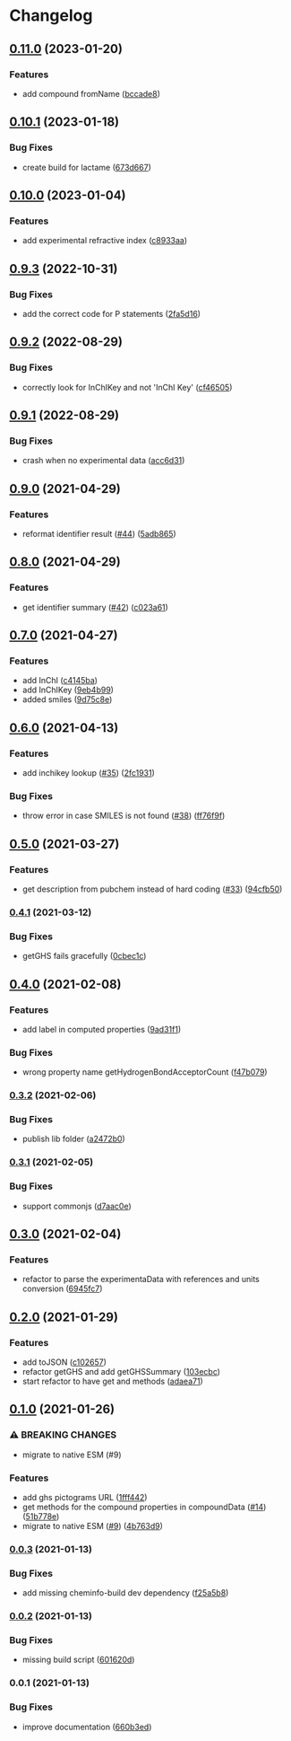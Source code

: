 # Changelog

## [0.11.0](https://github.com/cheminfo/pubchem/compare/v0.10.1...v0.11.0) (2023-01-20)


### Features

* add compound fromName ([bccade8](https://github.com/cheminfo/pubchem/commit/bccade8606ae5fd6a3ddda448dd89222c95afa8b))

## [0.10.1](https://github.com/cheminfo/pubchem/compare/v0.10.0...v0.10.1) (2023-01-18)


### Bug Fixes

* create build for lactame ([673d667](https://github.com/cheminfo/pubchem/commit/673d667c4f24f13132826fa6fcf6a57cf0e7cee7))

## [0.10.0](https://github.com/cheminfo/pubchem/compare/v0.9.3...v0.10.0) (2023-01-04)


### Features

* add experimental refractive index ([c8933aa](https://github.com/cheminfo/pubchem/commit/c8933aac6f61c2d3213f71f1be86b95c144328c1))

## [0.9.3](https://github.com/cheminfo/pubchem/compare/v0.9.2...v0.9.3) (2022-10-31)


### Bug Fixes

* add the correct code for P statements ([2fa5d16](https://github.com/cheminfo/pubchem/commit/2fa5d16e2c3370d9cb8fb2fe7de010ac26704e22))

## [0.9.2](https://github.com/cheminfo/pubchem/compare/v0.9.1...v0.9.2) (2022-08-29)


### Bug Fixes

* correctly look for InChIKey and not 'InChI Key' ([cf46505](https://github.com/cheminfo/pubchem/commit/cf465055869d18e2fbf21fecde8052eea983ece3))

## [0.9.1](https://github.com/cheminfo/pubchem/compare/v0.9.0...v0.9.1) (2022-08-29)

### Bug Fixes

- crash when no experimental data ([acc6d31](https://github.com/cheminfo/pubchem/commit/acc6d3107bac826e4e96591081465078ee6117df))

## [0.9.0](https://www.github.com/cheminfo/pubchem/compare/v0.8.0...v0.9.0) (2021-04-29)

### Features

- reformat identifier result ([#44](https://www.github.com/cheminfo/pubchem/issues/44)) ([5adb865](https://www.github.com/cheminfo/pubchem/commit/5adb8655f5de7a7064d78ab1d3879b4a1f2a05e6))

## [0.8.0](https://www.github.com/cheminfo/pubchem/compare/v0.7.0...v0.8.0) (2021-04-29)

### Features

- get identifier summary ([#42](https://www.github.com/cheminfo/pubchem/issues/42)) ([c023a61](https://www.github.com/cheminfo/pubchem/commit/c023a61da4f04991f71096f42e479d48981eeba2))

## [0.7.0](https://www.github.com/cheminfo/pubchem/compare/v0.6.0...v0.7.0) (2021-04-27)

### Features

- add InChI ([c4145ba](https://www.github.com/cheminfo/pubchem/commit/c4145ba0224b4b9a425620c410385d21b7ee2843))
- add InChIKey ([9eb4b99](https://www.github.com/cheminfo/pubchem/commit/9eb4b99e225485e3be0b34c6eef706715731b165))
- added smiles ([9d75c8e](https://www.github.com/cheminfo/pubchem/commit/9d75c8e731020d45a2ce3897d28ef66d1623c44e))

## [0.6.0](https://www.github.com/cheminfo/pubchem/compare/v0.5.0...v0.6.0) (2021-04-13)

### Features

- add inchikey lookup ([#35](https://www.github.com/cheminfo/pubchem/issues/35)) ([2fc1931](https://www.github.com/cheminfo/pubchem/commit/2fc19316b2d47d75cb1bfa94f64f3429e6de3fa1))

### Bug Fixes

- throw error in case SMILES is not found ([#38](https://www.github.com/cheminfo/pubchem/issues/38)) ([ff76f9f](https://www.github.com/cheminfo/pubchem/commit/ff76f9fbb185041f4baef852d9640e002b576471))

## [0.5.0](https://www.github.com/cheminfo/pubchem/compare/v0.4.1...v0.5.0) (2021-03-27)

### Features

- get description from pubchem instead of hard coding ([#33](https://www.github.com/cheminfo/pubchem/issues/33)) ([94cfb50](https://www.github.com/cheminfo/pubchem/commit/94cfb50887973ced4007e857b3d52ac051c4fdb4))

### [0.4.1](https://www.github.com/cheminfo/pubchem/compare/v0.4.0...v0.4.1) (2021-03-12)

### Bug Fixes

- getGHS fails gracefully ([0cbec1c](https://www.github.com/cheminfo/pubchem/commit/0cbec1cd573a913b4fb206f7c6863581e0731179))

## [0.4.0](https://www.github.com/cheminfo/pubchem/compare/v0.3.2...v0.4.0) (2021-02-08)

### Features

- add label in computed properties ([9ad31f1](https://www.github.com/cheminfo/pubchem/commit/9ad31f1e0cfe245e7c4eda4ed07712076a6c4b0f))

### Bug Fixes

- wrong property name getHydrogenBondAcceptorCount ([f47b079](https://www.github.com/cheminfo/pubchem/commit/f47b079e1bf4eb3f470d34dac0ac54c6b7179023))

### [0.3.2](https://www.github.com/cheminfo/pubchem/compare/v0.3.1...v0.3.2) (2021-02-06)

### Bug Fixes

- publish lib folder ([a2472b0](https://www.github.com/cheminfo/pubchem/commit/a2472b0e432704862591a6ade2e813a218108c9e))

### [0.3.1](https://www.github.com/cheminfo/pubchem/compare/v0.3.0...v0.3.1) (2021-02-05)

### Bug Fixes

- support commonjs ([d7aac0e](https://www.github.com/cheminfo/pubchem/commit/d7aac0eb349d935dabb7e22a644ab06922798ff1))

## [0.3.0](https://www.github.com/cheminfo/pubchem/compare/v0.2.0...v0.3.0) (2021-02-04)

### Features

- refactor to parse the experimentaData with references and units conversion ([6945fc7](https://www.github.com/cheminfo/pubchem/commit/6945fc760d7251c285479a4c57378ede20cfba85))

## [0.2.0](https://www.github.com/cheminfo/pubchem/compare/v0.1.0...v0.2.0) (2021-01-29)

### Features

- add toJSON ([c102657](https://www.github.com/cheminfo/pubchem/commit/c102657695f1c3c103d1057cbcb28ab14ab57fa6))
- refactor getGHS and add getGHSSummary ([103ecbc](https://www.github.com/cheminfo/pubchem/commit/103ecbced961f60b1cae2cac6a530078a6f1edb3))
- start refactor to have get and methods ([adaea71](https://www.github.com/cheminfo/pubchem/commit/adaea71f838e445237e44de2afe4a41deb985496))

## [0.1.0](https://www.github.com/cheminfo/pubchem/compare/v0.0.3...v0.1.0) (2021-01-26)

### ⚠ BREAKING CHANGES

- migrate to native ESM (#9)

### Features

- add ghs pictograms URL ([1fff442](https://www.github.com/cheminfo/pubchem/commit/1fff442957c0ec1c43b6f1cddd52e528ab72538b))
- get methods for the compound properties in compoundData ([#14](https://www.github.com/cheminfo/pubchem/issues/14)) ([51b778e](https://www.github.com/cheminfo/pubchem/commit/51b778e8f524a1c2d061e78b17b470b4db0ce494))
- migrate to native ESM ([#9](https://www.github.com/cheminfo/pubchem/issues/9)) ([4b763d9](https://www.github.com/cheminfo/pubchem/commit/4b763d9b3a8554f72da4fc5ca2c904a11b4ff4e2))

### [0.0.3](https://www.github.com/cheminfo/pubchem/compare/v0.0.2...v0.0.3) (2021-01-13)

### Bug Fixes

- add missing cheminfo-build dev dependency ([f25a5b8](https://www.github.com/cheminfo/pubchem/commit/f25a5b8e878d187a31d836ed33fe006234d44afb))

### [0.0.2](https://www.github.com/cheminfo/pubchem/compare/v0.0.1...v0.0.2) (2021-01-13)

### Bug Fixes

- missing build script ([601620d](https://www.github.com/cheminfo/pubchem/commit/601620d93ebef32508fa66c39cc05a15d488aaa6))

### 0.0.1 (2021-01-13)

### Bug Fixes

- improve documentation ([660b3ed](https://www.github.com/cheminfo/pubchem/commit/660b3edc2b4500ef2b9841e94d1618308478fb22))
